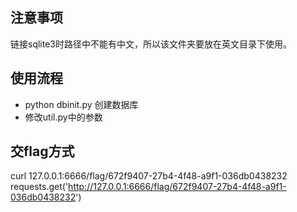 ## 注意事项
链接sqlite3时路径中不能有中文，所以该文件夹要放在英文目录下使用。


## 使用流程
- python dbinit.py 创建数据库
- 修改util.py中的参数


## 交flag方式
curl 127.0.0.1:6666/flag/672f9407-27b4-4f48-a9f1-036db0438232
requests.get('http://127.0.0.1:6666/flag/672f9407-27b4-4f48-a9f1-036db0438232')
